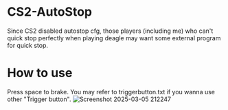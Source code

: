 # CS2-AutoStop
Since CS2 disabled autostop cfg, those players (including me) who can't quick stop perfectly when playing deagle may want some external program for quick stop.
# How to use
Press space to brake. You may refer to triggerbutton.txt if you wanna use other "Trigger button".
![Screenshot 2025-03-05 212247](https://github.com/user-attachments/assets/6be30043-f71b-46a9-bf31-85a1ec767bcf)
